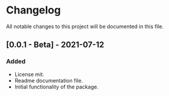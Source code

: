 # ChangelogAll notable changes to this project will be documented in this file.## [0.0.1 - Beta] - 2021-07-12### Added- License mit.- Readme documentation file.- Initial functionality of the package.